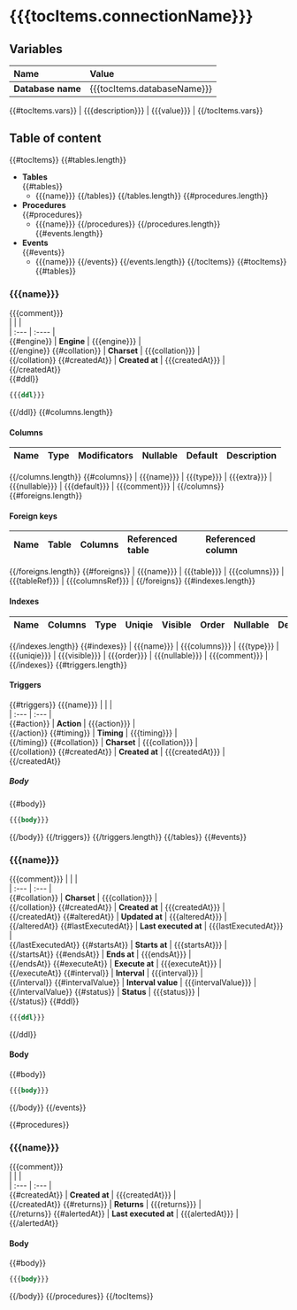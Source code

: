 # {{{tocItems.connectionName}}}
## Variables
| Name | Value |  
| :--- | :---- |  
| **Database name** | {{{tocItems.databaseName}}} |
{{#tocItems.vars}}
| {{{description}}} | {{{value}}} |
{{/tocItems.vars}}
## Table of content
{{#tocItems}}
{{#tables.length}}
- **Tables**  
{{#tables}}
    - {{{name}}} 
{{/tables}}
{{/tables.length}}
{{#procedures.length}}
- **Procedures**  
{{#procedures}}
    - {{{name}}} 
{{/procedures}}
{{/procedures.length}}
{{#events.length}}
- **Events**  
{{#events}}
    - {{{name}}} 
{{/events}}
{{/events.length}}
{{/tocItems}}
{{#tocItems}}
    {{#tables}}
### {{{name}}}  
{{{comment}}}  
|   |   |  
| :--- | :---- |  
{{#engine}}
| **Engine** | {{{engine}}} |  
{{/engine}}
{{#collation}}
| **Charset** | {{{collation}}} |  
{{/collation}}
{{#createdAt}}
| **Created at** | {{{createdAt}}} |  
{{/createdAt}}  
{{#ddl}}
```sql
{{{ddl}}}
``` 
{{/ddl}}
{{#columns.length}}
#### Columns  
| Name | Type | Modificators | Nullable | Default | Description |  
| :--- | :--- | :----------- | :------- | :------ | :---------- |  
{{/columns.length}}
{{#columns}}
| {{{name}}} | {{{type}}} | {{{extra}}} | {{{nullable}}} | {{{default}}} | {{{comment}}} |
{{/columns}}
{{#foreigns.length}}
#### Foreign keys  
| Name | Table | Columns | Referenced table | Referenced column |  
| :--- | :---- | :------ | :--------------- | :---------------- |  
{{/foreigns.length}}
{{#foreigns}}
| {{{name}}} | {{{table}}} | {{{columns}}} | {{{tableRef}}} | {{{columnsRef}}} |
{{/foreigns}}
{{#indexes.length}}
#### Indexes  
| Name | Columns | Type | Uniqie | Visible | Order | Nullable | Description |  
| :--- | :------ | :--- | :----- | :------ | :---- | :------- | :---------- |  
{{/indexes.length}}
{{#indexes}}
| {{{name}}} | {{{columns}}} | {{{type}}} | {{{uniqie}}} | {{{visible}}} | {{{order}}} | {{{nullable}}} | {{{comment}}} |
{{/indexes}}
{{#triggers.length}}
#### Triggers
{{#triggers}}
{{{name}}}
|      |      |  
| :--- | :--- |  
{{#action}}
| **Action** | {{{action}}} |  
{{/action}}
{{#timing}}
| **Timing** | {{{timing}}} |  
{{/timing}}
{{#collation}}
| **Charset** | {{{collation}}} |  
{{/collation}}
{{#createdAt}}
| **Created at** | {{{createdAt}}} |  
{{/createdAt}}
##### Body
{{#body}}
```sql
{{{body}}}
```
{{/body}}
{{/triggers}}
{{/triggers.length}}
{{/tables}}
{{#events}}
### {{{name}}}
{{{comment}}}
|      |      |  
| :--- | :--- |  
{{#collation}}
| **Charset** | {{{collation}}} |  
{{/collation}}
{{#createdAt}}
| **Created at** | {{{createdAt}}} |  
{{/createdAt}}
{{#alteredAt}}
| **Updated at** | {{{alteredAt}}} |  
{{/alteredAt}}
{{#lastExecutedAt}}
| **Last executed at** | {{{lastExecutedAt}}} |  
{{/lastExecutedAt}}
{{#startsAt}}
| **Starts at** | {{{startsAt}}} |  
{{/startsAt}}
{{#endsAt}}
| **Ends at** | {{{endsAt}}} |  
{{/endsAt}}
{{#executeAt}}
| **Execute at** | {{{executeAt}}} |  
{{/executeAt}}
{{#interval}}
| **Interval** | {{{interval}}} |  
{{/interval}}
{{#intervalValue}}
| **Interval value** | {{{intervalValue}}} |  
{{/intervalValue}}
{{#status}}
| **Status** | {{{status}}} |  
{{/status}}
{{#ddl}}
```sql
{{{ddl}}}
``` 
{{/ddl}}
#### Body
{{#body}}
```sql
{{{body}}}
``` 
{{/body}}
{{/events}}

{{#procedures}}
### {{{name}}}
{{{comment}}}  
|      |      |  
| :--- | :--- |  
{{#createdAt}} 
| **Created at** | {{{createdAt}}} |    
{{/createdAt}}
{{#returns}}
| **Returns** | {{{returns}}} |   
{{/returns}}
{{#alertedAt}}
| **Last executed at** | {{{alertedAt}}} |    
{{/alertedAt}}
#### Body
{{#body}}
```sql
{{{body}}}
``` 
{{/body}}
{{/procedures}}
{{/tocItems}}